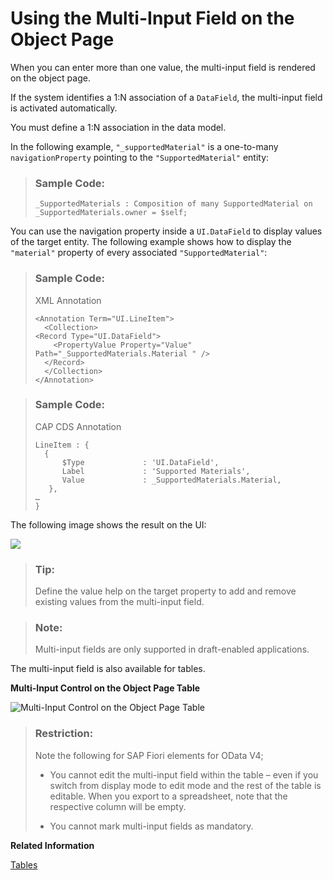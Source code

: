 <!-- loio04ff5b1a81344a8e8169ea99630ff4e5 -->

# Using the Multi-Input Field on the Object Page

When you can enter more than one value, the multi-input field is rendered on the object page.

If the system identifies a 1:N association of a `DataField`, the multi-input field is activated automatically.

You must define a 1:N association in the data model.

In the following example, `"_supportedMaterial"` is a one-to-many `navigationProperty` pointing to the `"SupportedMaterial"` entity:

> ### Sample Code:  
> ```
> _SupportedMaterials : Composition of many SupportedMaterial on _SupportedMaterials.owner = $self;
> 
> ```

You can use the navigation property inside a `UI.DataField` to display values of the target entity. The following example shows how to display the `"material"` property of every associated `"SupportedMaterial"`:

> ### Sample Code:  
> XML Annotation
> 
> ```
> <Annotation Term="UI.LineItem">
>   <Collection>
> <Record Type="UI.DataField">
> 	  <PropertyValue Property="Value" Path="_SupportedMaterials.Material " />
> 	</Record>
>   </Collection>
> </Annotation>
> 
> ```

> ### Sample Code:  
> CAP CDS Annotation
> 
> ```
> LineItem : {
> 	{
> 		$Type             : 'UI.DataField',
> 		Label			  : 'Supported Materials',
> 		Value             : _SupportedMaterials.Material,
> 	 },
> …
> }
> 
> ```

The following image shows the result on the UI:

 ![](images/Multi-Input_Control_on_the_Object_Page_d756a5b.png) 

> ### Tip:  
> Define the value help on the target property to add and remove existing values from the multi-input field.

> ### Note:  
> Multi-input fields are only supported in draft-enabled applications.

The multi-input field is also available for tables.

   
  
**Multi-Input Control on the Object Page Table**

 ![](images/Smart_MultiInput_Control_on_the_Object_Page_Table_dcb027c.png "Multi-Input Control on the Object Page Table") 

> ### Restriction:  
> Note the following for SAP Fiori elements for OData V4;
> 
> -   You cannot edit the multi-input field within the table – even if you switch from display mode to edit mode and the rest of the table is editable. When you export to a spreadsheet, note that the respective column will be empty.
> 
> -   You cannot mark multi-input fields as mandatory.

**Related Information**  


[Tables](tables-c0f6592.md "SAP Fiori elements supports several table types.")


